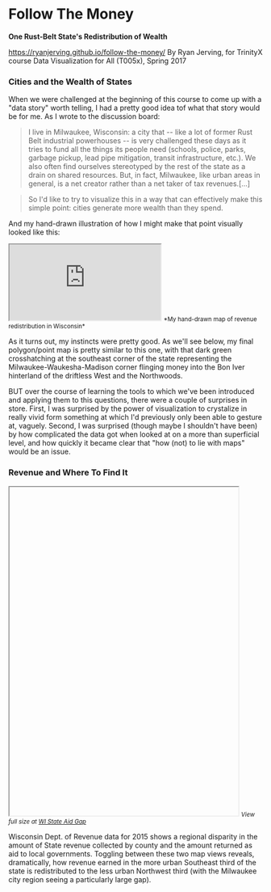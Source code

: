 # Follow The Money
**One Rust-Belt State's Redistribution of Wealth**

https://ryanjerving.github.io/follow-the-money/
By Ryan Jerving, for TrinityX course Data Visualization for All (T005x), Spring 2017

### Cities and the Wealth of States

When we were challenged at the beginning of this course to come up with a "data story" worth telling, I had a pretty good idea tof what that story would be for me. As I wrote to the discussion board:

> I live in Milwaukee, Wisconsin: a city that -- like a lot of former Rust Belt industrial powerhouses -- is very challenged these days as it tries to fund all the things its people need (schools, police, parks, garbage pickup, lead pipe mitigation, transit infrastructure, etc.). We also often find ourselves stereotyped by the rest of the state as a drain on shared resources. But, in fact, Milwaukee, like urban areas in general, is a net creator rather than a net taker of tax revenues.[...] 

> So I'd like to try to visualize this in a way that can effectively make this simple point: cities generate more wealth than they spend. 

And my hand-drawn illustration of how I might make that point visually looked like this:

<iframe src= "https://edxuploads.s3.amazonaws.com/14889450158499793.png"></iframe>
<small>*My hand-drawn map of revenue redistribution in Wisconsin*</small>

As it turns out, my instincts were pretty good. As we'll see below, my final polygon/point map is pretty similar to this one, with that dark green crosshatching at the southeast corner of the state representing the Milwaukee-Waukesha-Madison corner flinging money into the Bon Iver hinterland of the driftless West and the Northwoods.

BUT over the course of learning the tools to which we've been introduced and applying them to this questions, there were a couple of surprises in store. First, I was surprised by the power of visualization to crystalize in really vivid form something at which I'd previously only been able to gesture at, vaguely. Second, I was surprised (though maybe I shouldn't have been) by how complicated the data got when looked at on a more than superficial level, and how quickly it became clear that "how (not) to lie with maps" would be an issue.

### Revenue and Where To Find It

<iframe scr= "https://ryanjerving.github.io/WI-State-Aid-Gap/" width="90%" height="650"></iframe>
<small><em>View full size at <a href="https://ryanjerving.github.io/WI-State-Aid-Gap/">WI State Aid Gap</a></em></small>

Wisconsin Dept. of Revenue data for 2015 shows a regional disparity in the amount of State revenue collected by county and the amount returned as aid to local governments. Toggling between these two map views reveals, dramatically, how revenue earned in the more urban Southeast third of the state is redistributed to the less urban Northwest third (with the Milwaukee city region seeing a particularly large gap).

 
